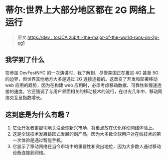 # 蒂尔:世界上大部分地区都在 2G 网络上运行

> 原文:[https://dev . to/JCA zub/til-the-major-of-the-world-runs-on-2g-eg1](https://dev.to/jcazub/til-the-majority-of-the-world-runs-on-2g-eg1)

## 我学到了什么

在参加 DevFestNYC 的一次演讲时，我了解到，尽管美国正在推进 4G 甚至 5G 的边界，但世界其他地方大多是通过 2G 连接连接的。这改变了开发和部署移动 web 应用的趋势，因为在构建 web 应用时，必须考虑移动数据、可靠性和慢速连接的速度。它还强调了与用户界面相关的移动技术的流行，在过去几年中，移动网络交互呈指数增长。

## 这到底是为什么有趣？

1.  它让开发者更密切地关注全球新兴市场，将重点放在优化移动网络体验上。
2.  这是全球技术发展跳跃式发展的副产品，因为大多数全球用户对在线技术的第一次体验是通过智能手机。
3.  它显示了移动网络在当今市场中的重要性和突出地位，因为大多数人通过移动设备连接到网络。